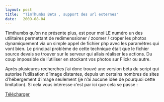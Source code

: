 ```yaml
---
layout:	post
title:	"TimThumbs Beta , support des url externes"
date:	2009-08-04
---
```


  Timthumbs qu’on ne présente plus, est pour moi LE numéro un des utilitaires permettant de redimenssioner / zoomer / croper les photos dynamiquement via un simple appel de fichier php avec les paramètres qui vont bien. Le principal problème de cette technique était que le fichier source devais se trouver sur le serveur qui allais réaliser les actions. Du coup impossible de l’utiliser en stockant vos photos sur Flickr ou autre.

Après plusieures recherches j’ai donc trouvé une version béta du script qui autorise l’utilisation d’image distantes, depuis un certains nombres de sites d’hébergement d’image seulement (je n’ai aucune idée de pourquoi cette limitation). Si cela vous intéresse c’est par ici que cela se passe :

[Télécharger](http://www.binarymoon.co.uk/2009/07/timthumb-beta-test/)
